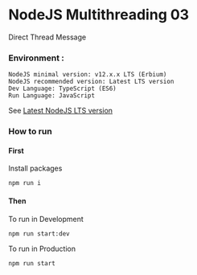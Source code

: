 # NodeJS Multithreading 03

Direct Thread Message

### Environment :
```
NodeJS minimal version: v12.x.x LTS (Erbium)
NodeJS recommended version: Latest LTS version
Dev Language: TypeScript (ES6)
Run Language: JavaScript
```
See [Latest NodeJS LTS version](https://nodejs.org/)

### How to run

#### First

Install packages

```
npm run i
```

#### Then

To run in Development
```
npm run start:dev
```

To run in Production
```
npm run start
```
